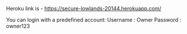 Heroku link is - https://secure-lowlands-20144.herokuapp.com/

You can login with a predefined account:
Username : Owner
Password : owner123
